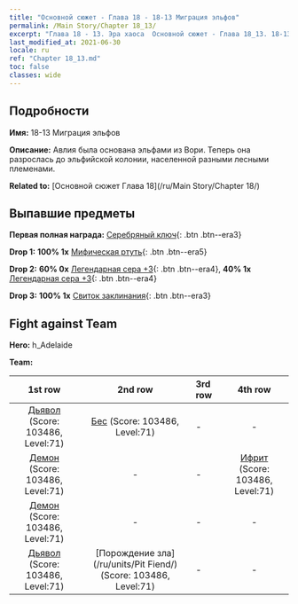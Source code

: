 ```yaml
---
title: "Основной сюжет - Глава 18 - 18-13 Миграция эльфов"
permalink: /Main Story/Chapter 18_13/
excerpt: "Глава 18 - 13. Эра хаоса  Основной сюжет - Глава 18_13. 18-13 Миграция эльфов"
last_modified_at: 2021-06-30
locale: ru
ref: "Chapter 18_13.md"
toc: false
classes: wide
---
```


## Подробности

 **Имя:** 18-13 Миграция эльфов

 **Описание:** Авлия была основана эльфами из Вори. Теперь она разрослась до эльфийской колонии, населенной разными лесными племенами.

 **Related to:** [Основной сюжет Глава 18](/ru/Main Story/Chapter 18/)

## Выпавшие предметы

 **Первая полная награда:** [Серебряный ключ](/ItemsRU/con_693/){: .btn .btn--era3}

 **Drop 1:** **100% 1x** [Мифическая ртуть](/ItemsRU/mat_63/){: .btn .btn--era5}

 **Drop 2:** **60% 0x** [Легендарная сера +3](/ItemsRU/mat_57/){: .btn .btn--era4}, **40% 1x** [Легендарная сера +3](/ItemsRU/mat_57/){: .btn .btn--era4}

 **Drop 3:** **100% 1x** [Свиток заклинания](/ItemsRU/con_694/){: .btn .btn--era3}


## Fight against Team
 **Hero:** h_Adelaide

 **Team:**


  | 1st row | 2nd row | 3rd row | 4th row |
  |:----:|:----:|:----|:----:|
  | [Дьявол](/ru/units/Devil/) (Score: 103486, Level:71)  | [Бес](/ru/units/Imp/) (Score: 103486, Level:71)  | - | - |
  | [Демон](/ru/units/Demon/) (Score: 103486, Level:71)  | - | - | [Ифрит](/ru/units/Efreeti/) (Score: 103486, Level:71)  |
  | [Демон](/ru/units/Demon/) (Score: 103486, Level:71)  | - | - | - |
  | [Дьявол](/ru/units/Devil/) (Score: 103486, Level:71)  | [Порождение зла](/ru/units/Pit Fiend/) (Score: 103486, Level:71)  | - | - |


